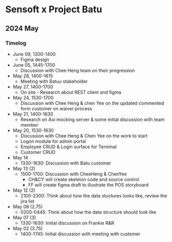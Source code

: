 # Sensoft x Project Batu

## 2024 May

### Timelog

* June 09, 1300-1400
  * Figma design
* June 05, 1445-1700
  * Discussion with Chee Heng team on their progression
* May 28, 1400-1615
  * Meeting with Batuu stakeholder
* May 27, 1400-1700
  * On site - Research about REST client and figma
* May 24, 1530-1700
  * Discussion with Chee Heng & chen Yee on the updated commented form customer on waiver process
* May 21, 1400-1630
  * Research on Aoi mocking server & some initial discussion with team member
* May 20, 1530-1630
  * Discussion with Chee Heng & Chen Yee on the work to start
  * Logon module for admin portal
  * Employee CRUD & Login surface for Terminal
  * Customer CRUD
* May 14
   *  1330-1630: Discussion with Batu customer
* May 13 (2)
  * 1500-1700: Discussion with CheeHeng & ChenYee
    * CH&CY will create skeleton code and source control
    * FF will create figma draft to illustrate the POS storyboard
* May 12 (2)
  * 2100-2300: Think about how the data stuctures looks like, review the jira list
* May 08 (2.75)
  * 0200-0445: Think about how the data structure should look like
* May 07 (3)
  * 1330-1630: Initial discussion on Frankie R&R
* May 02 (3.75)
  * 1400-1745: Initial discussion with meeting with customer
